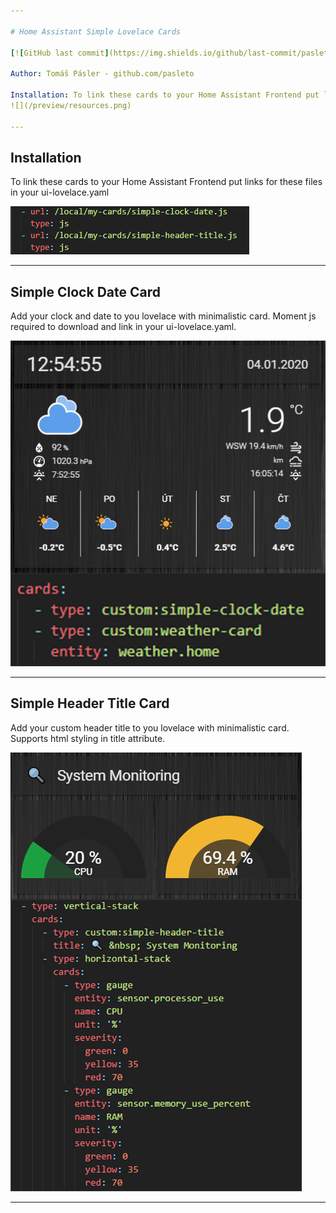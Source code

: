 ```yaml
---

# Home Assistant Simple Lovelace Cards

[![GitHub last commit](https://img.shields.io/github/last-commit/pasleto/simple-lovelace-cards.svg)](https://github.com/pasleto/simple-lovelace-cards/commits)

Author: Tomáš Pásler - github.com/pasleto

Installation: To link these cards to your Home Assistant Frontend put links for these files in your ui-lovelace.yaml
![](/preview/resources.png)

---
```


## Installation

To link these cards to your Home Assistant Frontend put links for these files in your ui-lovelace.yaml

![](/preview/resources.png)

---

## Simple Clock Date Card

Add your clock and date to you lovelace with minimalistic card. Moment js required to download and link in your ui-lovelace.yaml.

![](/preview/simple-clock-date.png)

---

## Simple Header Title Card

Add your custom header title to you lovelace with minimalistic card. Supports html styling in title attribute.

![](/preview/simple-header-title.png)

---

